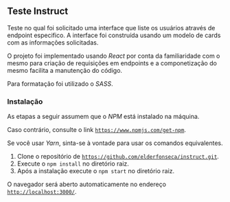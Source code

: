 ## Teste Instruct

Teste no qual foi solicitado uma interface que liste os usuários através de endpoint especifico.
A interface foi construída usando um modelo de cards com as informações solicitadas.

O projeto foi implementado usando _React_ por conta da familiaridade com o mesmo para criação de requisições em endpoints e a componetização do mesmo facilita a manutenção do código.

Para formatação foi utilizado o _SASS_.

### Instalação

As etapas a seguir assumem que o _NPM_ está instalado na máquina.

Caso contrário, consulte o link [`https://www.npmjs.com/get-npm`](https://www.npmjs.com/get-npm).

Se você usar _Yarn_, sinta-se à vontade para usar os comandos equivalentes.

1. Clone o repositório de [`https://github.com/elderfonseca/instruct.git`](https://github.com/elderfonseca/instruct.git).
2. Execute o `npm install` no diretório raiz.
3. Após a instalação execute o `npm start` no diretório raiz.

O navegador será aberto automaticamente no endereço [`http://localhost:3000/`](http://localhost:3000/).
